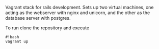 Vagrant stack for rails development.  Sets up two virtual machines, one acting as the webserver with nginx and unicorn, and the other as the database server with postgres.

To run clone the repository and execute

```
#!bash
vagrant up
```
